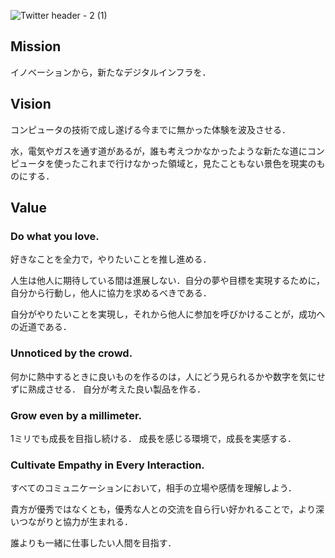 
![Twitter header - 2 (1)](https://github.com/qqey/.github/assets/26848713/e3572936-43ea-4aaf-adb4-92e248fe518d)


## Mission
イノベーションから，新たなデジタルインフラを．


## Vision
コンピュータの技術で成し遂げる今までに無かった体験を波及させる．

水，電気やガスを通す道があるが，誰も考えつかなかったような新たな道にコンピュータを使ったこれまで行けなかった領域と，見たこともない景色を現実のものにする．

## Value

### Do what you love.
好きなことを全力で，やりたいことを推し進める．

人生は他人に期待している間は進展しない．自分の夢や目標を実現するために，自分から行動し，他人に協力を求めるべきである．

自分がやりたいことを実現し，それから他人に参加を呼びかけることが，成功への近道である．

### Unnoticed by the crowd.

何かに熱中するときに良いものを作るのは，人にどう見られるかや数字を気にせずに熟成させる．
自分が考えた良い製品を作る．

### Grow even by a millimeter.

1ミリでも成長を目指し続ける．
成長を感じる環境で，成長を実感する．

### Cultivate Empathy in Every Interaction.

すべてのコミュニケーションにおいて，相手の立場や感情を理解しよう．

貴方が優秀ではなくとも，優秀な人との交流を自ら行い好かれることで，より深いつながりと協力が生まれる．

誰よりも一緒に仕事したい人間を目指す．

